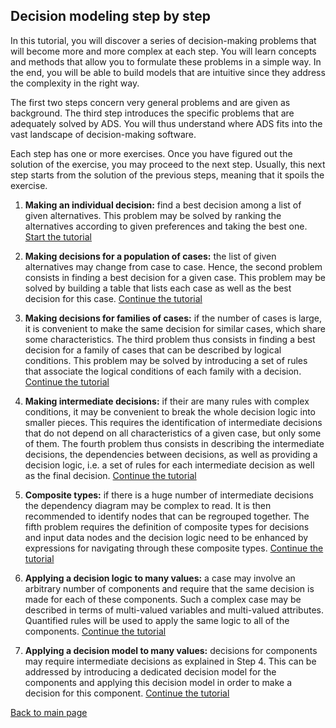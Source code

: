 
## Decision modeling step by step

In this tutorial, you will discover a series of decision-making problems 
that will become more and more complex at each step. You will learn concepts 
and methods that allow you to formulate these problems in a simple way. In 
the end, you will be able to build models that are intuitive since they 
address the complexity in the right way.

The first two steps
concern very general problems and are given as background. The third
step introduces the specific problems that are adequately solved by
ADS. You will thus understand where ADS fits into the vast landscape of 
decision-making software.

Each step has one or more exercises. Once you have figured out the
solution of the exercise, you may proceed to the next step. Usually,
this next step starts from the solution of the previous steps, meaning
that it spoils the exercise.

1. **Making an individual decision:** find a best decision among a
   list of given alternatives. This problem may be solved by ranking the
   alternatives according to given preferences and taking the best
   one. [Start the tutorial](step1/description.md)
   
2. **Making decisions for a population of cases:** the list of given
   alternatives may change from case to case. Hence, the second problem
   consists in finding a best decision for a given case. This problem
   may be solved by building a table that lists each case as well as
   the best decision for this case. [Continue the tutorial](step2/description.md)
    
3. **Making decisions for families of cases:** if the number of cases
   is large, it is convenient to make the same decision for similar
   cases, which share some characteristics. The third problem thus
   consists in finding a best decision for a family of cases that can
   be described by logical conditions. This problem may be solved by
   introducing a set of rules that associate the logical conditions of
   each family with a decision. [Continue the tutorial](step2/quiz/quiz.md)

4. **Making intermediate decisions:** if their are many rules with
   complex conditions, it may be convenient to break the whole
   decision logic into smaller pieces. This requires the
   identification of intermediate decisions that do not depend on all
   characteristics of a given case, but only some of them. The fourth
   problem thus consists in describing the intermediate decisions, the
   dependencies between decisions, as well as providing a decision
   logic, i.e. a set of rules for each intermediate decision as well
   as the final decision. [Continue the tutorial](step3/quiz/quiz.md)
   
5. **Composite types:** if there is a huge number of
   intermediate decisions the dependency diagram may be complex to
   read. It is then recommended to identify nodes that can be
   regrouped together. The fifth problem requires the definition of
   composite types for decisions and input data nodes and the decision
   logic need to be enhanced by expressions for navigating through
   these composite types. [Continue the tutorial](step4/quiz/quiz.md)
   
6. **Applying a decision logic to many values:** a case may involve
   an arbitrary number of components and require that the same
   decision is made for each of these components. Such a complex
   case may be described in terms of multi-valued variables and
   multi-valued attributes. Quantified rules will be used to apply the
   same logic to all of the components. [Continue the tutorial](step5/quiz/quiz.md)

7. **Applying a decision model to many values:** decisions for
   components may require intermediate decisions as explained in
   Step 4. This can be addressed by introducing a dedicated decision
   model for the components and applying this decision model in order
   to make a decision for this component. [Continue the tutorial](step6/quiz/quiz.md)


[Back to main page](./..)

